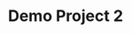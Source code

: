 ---
title: "Demo Project 2"
deadline: "2020-05-01"
tags: ["Nutanix", "Local Setup"]
description: "This is a demo Project"
image: "next.svg"
status: "In Progress"
---